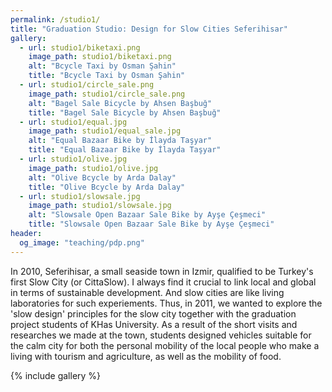 ```yaml
---
permalink: /studio1/
title: "Graduation Studio: Design for Slow Cities Seferihisar"
gallery:
  - url: studio1/biketaxi.png
    image_path: studio1/biketaxi.png
    alt: "Bcycle Taxi by Osman Şahin"
    title: "Bcycle Taxi by Osman Şahin"
  - url: studio1/circle_sale.png
    image_path: studio1/circle_sale.png
    alt: "Bagel Sale Bicycle by Ahsen Başbuğ"
    title: "Bagel Sale Bicycle by Ahsen Başbuğ"
  - url: studio1/equal.jpg
    image_path: studio1/equal_sale.jpg
    alt: "Equal Bazaar Bike by İlayda Taşyar"
    title: "Equal Bazaar Bike by İlayda Taşyar"
  - url: studio1/olive.jpg
    image_path: studio1/olive.jpg
    alt: "Olive Bcycle by Arda Dalay"
    title: "Olive Bcycle by Arda Dalay"
  - url: studio1/slowsale.jpg
    image_path: studio1/slowsale.jpg
    alt: "Slowsale Open Bazaar Sale Bike by Ayşe Çeşmeci"
    title: "Slowsale Open Bazaar Sale Bike by Ayşe Çeşmeci"
header: 
  og_image: "teaching/pdp.png"
---
```


In 2010, Seferihisar, a small seaside town in Izmir, qualified to be Turkey's first Slow City (or CittaSlow). I always find it crucial to link local and global in terms of sustainable development. And slow cities are like living laboratories for such experiements. Thus, in 2011, we wanted to explore the 'slow design' principles for the slow city together with the graduation project students of KHas University. As a result of the short visits and researches we made at the town, students designed vehicles suitable for the calm city for both the personal mobility of the local people who make a living with tourism and agriculture, as well as the mobility of food.



{% include gallery %}
